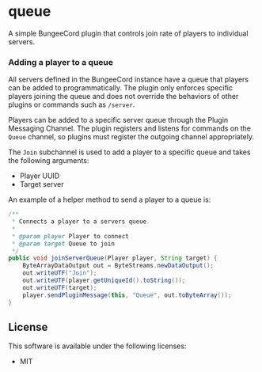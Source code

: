 # queue #

A simple BungeeCord plugin that controls join rate of players to individual servers. 

### Adding a player to a queue ###
All servers defined in the BungeeCord instance have a queue that players can be added to programmatically. The plugin only enforces specific players joining the queue and does not override the behaviors of other plugins or commands such as `/server`.
 
Players can be added to a specific server queue through the Plugin Messaging Channel. The plugin registers and listens for commands on the `Queue` channel, so plugins must register the outgoing channel appropriately. 
  
The `Join` subchannel is used to add a player to a specific queue and takes the following arguments:
* Player UUID
* Target server

An example of a helper method to send a player to a queue is:
```java
/**
 * Connects a player to a servers queue.
 * 
 * @param player Player to connect
 * @param target Queue to join
 */
public void joinServerQueue(Player player, String target) {
    ByteArrayDataOutput out = ByteStreams.newDataOutput();
    out.writeUTF("Join");
    out.writeUTF(player.getUniqueId().toString());
    out.writeUTF(target);
    player.sendPluginMessage(this, "Queue", out.toByteArray());
}
```

## License ##
This software is available under the following licenses:

* MIT
